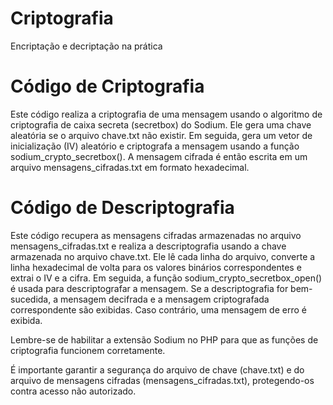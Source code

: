 # Criptografia
 Encriptação e decriptação na prática

# Código de Criptografia
Este código realiza a criptografia de uma mensagem usando o algoritmo de criptografia de caixa secreta (secretbox) do Sodium. 
Ele gera uma chave aleatória se o arquivo chave.txt não existir. 
Em seguida, gera um vetor de inicialização (IV) aleatório e criptografa a mensagem usando a função sodium_crypto_secretbox().
A mensagem cifrada é então escrita em um arquivo mensagens_cifradas.txt em formato hexadecimal.

# Código de Descriptografia

Este código recupera as mensagens cifradas armazenadas no arquivo mensagens_cifradas.txt e realiza a descriptografia usando a chave armazenada no arquivo chave.txt.
Ele lê cada linha do arquivo, converte a linha hexadecimal de volta para os valores binários correspondentes e extrai o IV e a cifra.
Em seguida, a função sodium_crypto_secretbox_open() é usada para descriptografar a mensagem. Se a descriptografia for bem-sucedida, a mensagem decifrada e a mensagem criptografada correspondente são exibidas.
Caso contrário, uma mensagem de erro é exibida.

Lembre-se de habilitar a extensão Sodium no PHP para que as funções de criptografia funcionem corretamente.

É importante garantir a segurança do arquivo de chave (chave.txt) e do arquivo de mensagens cifradas (mensagens_cifradas.txt), protegendo-os contra acesso não autorizado.
